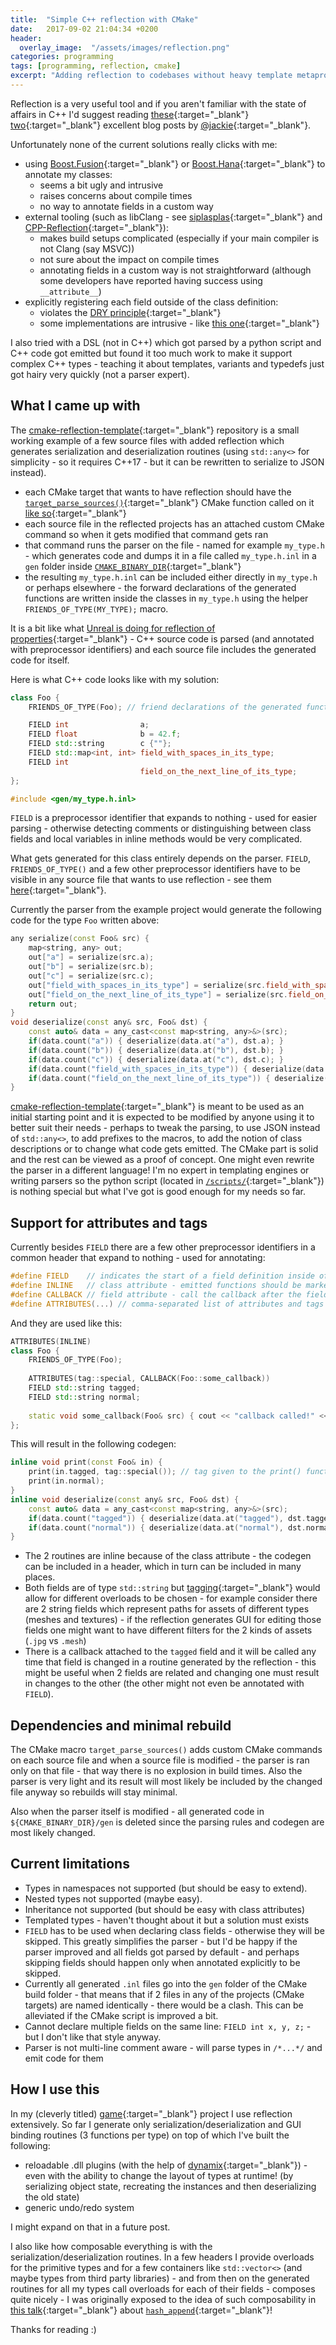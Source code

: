 ```yaml
---
title:  "Simple C++ reflection with CMake"
date:   2017-09-02 21:04:34 +0200
header:
  overlay_image:  "/assets/images/reflection.png"
categories: programming
tags: [programming, reflection, cmake]
excerpt: "Adding reflection to codebases without heavy template metaprogramming or external tools such as LibClang"
---
```


Reflection is a very useful tool and if you aren't familiar with the state of affairs in C++ I'd suggest reading [these](http://jackieokay.com/2017/04/13/reflection1.html){:target="_blank"} [two](http://jackieokay.com/2017/05/06/reflection2.html){:target="_blank"} excellent blog posts by [@jackie](https://twitter.com/jackayline){:target="_blank"}.

Unfortunately none of the current solutions really clicks with me:
- using [Boost.Fusion](http://www.boost.org/doc/libs/1_65_0/libs/fusion/doc/html/fusion/adapted/define_struct.html){:target="_blank"} or [Boost.Hana](http://www.boost.org/doc/libs/1_65_0/libs/hana/doc/html/index.html#tutorial-introspection-adapting){:target="_blank"} to annotate my classes:
    - seems a bit ugly and intrusive
    - raises concerns about compile times
    - no way to annotate fields in a custom way
- external tooling (such as libClang - see [siplasplas](https://github.com/Manu343726/siplasplas){:target="_blank"} and [CPP-Reflection](https://github.com/AustinBrunkhorst/CPP-Reflection){:target="_blank"}):
    - makes build setups complicated (especially if your main compiler is not Clang (say MSVC))
    - not sure about the impact on compile times
    - annotating fields in a custom way is not straightforward (although some developers have reported having success using ```__attribute__```)
- explicitly registering each field outside of the class definition:
    - violates the [DRY principle](https://en.wikipedia.org/wiki/Don%27t_repeat_yourself){:target="_blank"}
    - some implementations are intrusive - like [this one](https://github.com/simonask/reflect){:target="_blank"}

I also tried with a DSL (not in C++) which got parsed by a python script and C++ code got emitted but found it too much work to make it support complex C++ types - teaching it about templates, variants and typedefs just got hairy very quickly (not a parser expert).

## What I came up with

The [cmake-reflection-template](https://github.com/onqtam/cmake-reflection-template){:target="_blank"} repository is a small working example of a few source files with added reflection which generates serialization and deserialization routines (using ```std::any<>``` for simplicity - so it requires C++17 - but it can be rewritten to serialize to JSON instead).

- each CMake target that wants to have reflection should have the [```target_parse_sources()```](https://github.com/onqtam/cmake-reflection-template/blob/master/scripts/utils.cmake#L16){:target="_blank"} CMake function called on it [like so](https://github.com/onqtam/cmake-reflection-template/blob/master/CMakeLists.txt#L10){:target="_blank"}
- each source file in the reflected projects has an attached custom CMake command so when it gets modified that command gets ran
- that command runs the parser on the file - named for example ```my_type.h``` - which generates code and dumps it in a file called ```my_type.h.inl``` in a ```gen``` folder inside [```CMAKE_BINARY_DIR```](https://cmake.org/cmake/help/latest/variable/CMAKE_BINARY_DIR.html){:target="_blank"}
- the resulting ```my_type.h.inl``` can be included either directly in ```my_type.h``` or perhaps elsewhere - the forward declarations of the generated functions are written inside the classes in ```my_type.h``` using the helper ```FRIENDS_OF_TYPE(MY_TYPE);``` macro.

It is a bit like what [Unreal is doing for reflection of properties](https://www.unrealengine.com/en-US/blog/unreal-property-system-reflection){:target="_blank"} - C++ source code is parsed (and annotated with preprocessor identifiers) and each source file includes the generated code for itself.

Here is what C++ code looks like with my solution:

```c++
class Foo {
    FRIENDS_OF_TYPE(Foo); // friend declarations of the generated functions

    FIELD int                a;
    FIELD float              b = 42.f;
    FIELD std::string        c {""};
    FIELD std::map<int, int> field_with_spaces_in_its_type;
    FIELD int
                             field_on_the_next_line_of_its_type;
};

#include <gen/my_type.h.inl>
```

```FIELD``` is a preprocessor identifier that expands to nothing - used for easier parsing - otherwise detecting comments or distinguishing between class fields and local variables in inline methods would be very complicated.

What gets generated for this class entirely depends on the parser. ```FIELD```, ```FRIENDS_OF_TYPE()``` and a few other preprocessor identifiers have to be visible in any source file that wants to use reflection - see them [here](https://github.com/onqtam/cmake-reflection-template/blob/master/src/common.h#L10-L19){:target="_blank"}.

Currently the parser from the example project would generate the following code for the type ```Foo``` written above:

```c++
any serialize(const Foo& src) {
    map<string, any> out;
    out["a"] = serialize(src.a);
    out["b"] = serialize(src.b);
    out["c"] = serialize(src.c);
    out["field_with_spaces_in_its_type"] = serialize(src.field_with_spaces_in_its_type);
    out["field_on_the_next_line_of_its_type"] = serialize(src.field_on_the_next_line_of_its_type);
    return out;
}
void deserialize(const any& src, Foo& dst) {
    const auto& data = any_cast<const map<string, any>&>(src);
    if(data.count("a")) { deserialize(data.at("a"), dst.a); }
    if(data.count("b")) { deserialize(data.at("b"), dst.b); }
    if(data.count("c")) { deserialize(data.at("c"), dst.c); }
    if(data.count("field_with_spaces_in_its_type")) { deserialize(data.at("field_with_spaces_in_its_type"), dst.field_with_spaces_in_its_type); }
    if(data.count("field_on_the_next_line_of_its_type")) { deserialize(data.at("field_on_the_next_line_of_its_type"), dst.field_on_the_next_line_of_its_type); }
}
```

[cmake-reflection-template](https://github.com/onqtam/cmake-reflection-template){:target="_blank"} is meant to be used as an initial starting point and it is expected to be modified by anyone using it to better suit their needs - perhaps to tweak the parsing, to use JSON instead of ```std::any<>```, to add prefixes to the macros, to add the notion of class descriptions or to change what code gets emitted. The CMake part is solid and the rest can be viewed as a proof of concept. One might even rewrite the parser in a different language! I'm no expert in templating engines or writing parsers so the python script (located in [```/scripts/```](https://github.com/onqtam/cmake-reflection-template/tree/master/scripts){:target="_blank"}) is nothing special but what I've got is good enough for my needs so far.

## Support for attributes and tags

Currently besides ```FIELD``` there are a few other preprocessor identifiers in a common header that expand to nothing - used for annotating:

```c++
#define FIELD    // indicates the start of a field definition inside of a type
#define INLINE   // class attribute - emitted functions should be marked as inline
#define CALLBACK // field attribute - call the callback after the field changes
#define ATTRIBUTES(...) // comma-separated list of attributes and tags into this
```

And they are used like this:

```c++
ATTRIBUTES(INLINE)
class Foo {
    FRIENDS_OF_TYPE(Foo);
    
    ATTRIBUTES(tag::special, CALLBACK(Foo::some_callback))
    FIELD std::string tagged;
    FIELD std::string normal;
    
    static void some_callback(Foo& src) { cout << "callback called!" << endl; }
};
```

This will result in the following codegen:

```c++
inline void print(const Foo& in) {
    print(in.tagged, tag::special()); // tag given to the print() function
    print(in.normal);
}
inline void deserialize(const any& src, Foo& dst) {
    const auto& data = any_cast<const map<string, any>&>(src);
    if(data.count("tagged")) { deserialize(data.at("tagged"), dst.tagged); Foo::some_callback(dst); }
    if(data.count("normal")) { deserialize(data.at("normal"), dst.normal); }
}
```

- The 2 routines are inline because of the class attribute - the codegen can be included in a header, which in turn can be included in many places.
- Both fields are of type ```std::string``` but [tagging](https://github.com/onqtam/cmake-reflection-template/blob/master/src/common.h#L22){:target="_blank"} would allow for different overloads to be chosen - for example consider there are 2 string fields which represent paths for assets of different types (meshes and textures) - if the reflection generates GUI for editing those fields one might want to have different filters for the 2 kinds of assets (```.jpg``` vs ```.mesh```)
- There is a callback attached to the ```tagged``` field and it will be called any time that field is changed in a routine generated by the reflection - this might be useful when 2 fields are related and changing one must result in changes to the other (the other might not even be annotated with ```FIELD```).

## Dependencies and minimal rebuild

The CMake macro ```target_parse_sources()``` adds custom CMake commands on each source file and when a source file is modified - the parser is ran only on that file - that way there is no explosion in build times. Also the parser is very light and its result will most likely be included by the changed file anyway so rebuilds will stay minimal.

Also when the parser itself is modified - all generated code in ```${CMAKE_BINARY_DIR}/gen``` is deleted since the parsing rules and codegen are most likely changed.

## Current limitations

- Types in namespaces not supported (but should be easy to extend).
- Nested types not supported (maybe easy).
- Inheritance not supported (but should be easy with class attributes)
- Templated types - haven't thought about it but a solution must exists
- ```FIELD``` has to be used when declaring class fields - otherwise they will be skipped. This greatly simplifies the parser - but I'd be happy if the parser improved and all fields got parsed by default - and perhaps skipping fields should happen only when annotated explicitly to be skipped.
- Currently all generated ```.inl``` files go into the ```gen``` folder of the CMake build folder - that means that if 2 files in any of the projects (CMake targets) are named identically - there would be a clash. This can be alleviated if the CMake script is improved a bit.
- Cannot declare multiple fields on the same line: ```FIELD int x, y, z;``` - but I don't like that style anyway.
- Parser is not multi-line comment aware - will parse types in ```/*...*/``` and emit code for them

## How I use this

In my (cleverly titled) [game](https://github.com/onqtam/game){:target="_blank"} project I use reflection extensively. So far I generate only serialization/deserialization and GUI binding routines (3 functions per type) on top of which I've built the following:

- reloadable .dll plugins (with the help of [dynamix](https://github.com/iboB/dynamix){:target="_blank"}) - even with the ability to change the layout of types at runtime! (by serializing object state, recreating the instances and then deserializing the old state)
- generic undo/redo system

I might expand on that in a future post.

I also like how composable everything is with the serialization/deserialization routines. In a few headers I provide overloads for the primitive types and for a few containers like ```std::vector<>``` (and maybe types from third party libraries) - and from then on the generated routines for all my types call overloads for each of their fields - composes quite nicely - I was originally exposed to the idea of such composability in [this talk](https://www.youtube.com/watch?v=Njjp_MJsgt8){:target="_blank"} about [```hash_append```](https://github.com/HowardHinnant/hash_append){:target="_blank"}!

Thanks for reading :)
